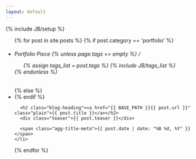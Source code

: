 ```yaml
---
layout: default
---
```

{% include JB/setup %}

<ul class="posts">
  {% for post in site.posts %}
    {% if post.category == 'portfolio' %}
      <li class="portfolio-item">
        <h6 class="slug">Portfolio Piece
        {% unless page.tags == empty %}
        / 
          <ul class="agg-tags">
            {% assign tags_list = post.tags %}
            {% include JB/tags_list %}
          </ul>
        {% endunless %}  
      </h6>
    {% else %}
      <li class="blog-item">
    {% endif %}
    
      <h2 class="blog-heading"><a href="{{ BASE_PATH }}{{ post.url }}" class="plain">{{ post.title }}</a></h2>
      <div class="teaser">{{ post.teaser }}</div>

      <span class="agg-title-meta">{{ post.date | date: "%B %d, %Y" }}</span>
    </li>
  {% endfor %}
</ul>

 <a class="navicon-button x">
      <div class="navicon"></div>
    </a>
